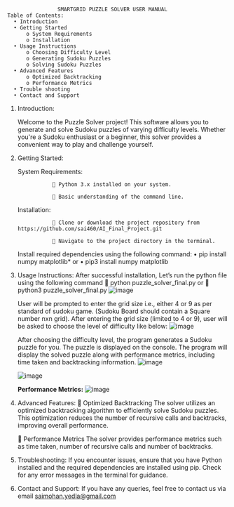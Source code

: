 
				   	SMARTGRID PUZZLE SOLVER USER MANUAL
	Table of Contents:
      •	Introduction
      •	Getting Started
          o	System Requirements
          o	Installation
      •	Usage Instructions
          o	Choosing Difficulty Level
          o	Generating Sudoku Puzzles
          o	Solving Sudoku Puzzles
      •	Advanced Features
          o	Optimized Backtracking
          o	Performance Metrics
      •	Trouble shooting
      •	Contact and Support
      
1. Introduction:
 
   Welcome to the Puzzle Solver project! This software allows you to generate and solve Sudoku puzzles of varying difficulty levels. Whether you're a Sudoku enthusiast or a beginner, this solver provides a convenient way to play and challenge yourself.
   
	
2. Getting Started:
   
   System Requirements:
   
				  	Python 3.x installed on your system.
   
				  	Basic understanding of the command line.
   
      Installation:
   
				  	Clone or download the project repository from https://github.com/sai460/AI_Final_Project.git
			   
				  	Navigate to the project directory in the terminal.
      Install required dependencies using the following command:
	  •	pip install numpy matplotlib*
	  or
	  •	pip3 install numpy matplotlib

4. Usage Instructions:
		After successful installation, Let’s run the python file using the following command
			python puzzle_solver_final.py			or
			python3 puzzle_solver_final.py
     			 ![image](https://github.com/sai460/AI_Final_Project/assets/52188773/41c3f949-61b5-4bd2-8cc4-756c75ff95f2)

	User will be prompted to enter the grid size i.e., either 4 or 9 as per standard of sudoku game. (Sudoku Board should contain a Square number nxn grid).
	After entering the grid size (limited to 4 or 9), user will be asked to choose the level of difficulty like below:
		 	![image](https://github.com/sai460/AI_Final_Project/assets/52188773/2a04d0fc-84e3-457f-9231-dac40309e94c)

	After choosing the difficulty level, the program generates a Sudoku puzzle for you.
	The puzzle is displayed on the console.
	The program will display the solved puzzle along with performance metrics, including time taken and backtracking information.
  			![image](https://github.com/sai460/AI_Final_Project/assets/52188773/d3ece236-60a7-4335-a2e9-e88c3f1f215b)


	![image](https://github.com/sai460/AI_Final_Project/assets/52188773/c80733d5-8ca9-414d-b842-5c3e0d290349)
	
	
 
 	**Performance Metrics:**
	  			![image](https://github.com/sai460/AI_Final_Project/assets/52188773/693d1e53-6e04-4160-9b21-06afb9f4e516)

5. Advanced Features:
		Optimized Backtracking
		The solver utilizes an optimized backtracking algorithm to efficiently solve Sudoku puzzles.
		This optimization reduces the number of recursive calls and backtracks, improving overall performance.
		
		Performance Metrics
		The solver provides performance metrics such as time taken, number of recursive calls and number of backtracks.

		
6. Troubleshooting:
		If you encounter issues, ensure that you have Python installed and the required dependencies are installed using pip.
		Check for any error messages in the terminal for guidance.
	
7. Contact and Support:
		If you have any queries, feel free to contact us via email saimohan.yedla@gmail.com

